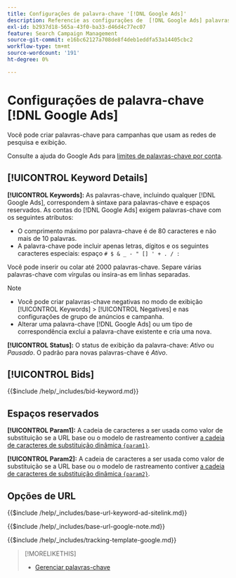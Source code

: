 ```yaml
---
title: Configurações de palavra-chave '[!DNL Google Ads]'
description: Referencie as configurações de  [!DNL Google Ads] palavras-chave.
exl-id: b2937d18-565a-43f0-ba33-d46d4c77ec07
feature: Search Campaign Management
source-git-commit: e16bc62127a708de8f4deb1eddfa53a14405cbc2
workflow-type: tm+mt
source-wordcount: '191'
ht-degree: 0%

---
```


# Configurações de palavra-chave [!DNL Google Ads]

Você pode criar palavras-chave para campanhas que usam as redes de pesquisa e exibição.

Consulte a ajuda do Google Ads para [limites de palavras-chave por conta](https://support.google.com/google-ads/answer/6372658).

## [!UICONTROL Keyword Details]

**[!UICONTROL Keywords]:** As palavras-chave, incluindo qualquer [!DNL Google Ads], correspondem à sintaxe para palavras-chave e espaços reservados. As contas do [!DNL Google Ads] exigem palavras-chave com os seguintes atributos:

* O comprimento máximo por palavra-chave é de 80 caracteres e não mais de 10 palavras.
* A palavra-chave pode incluir apenas letras, dígitos e os seguintes caracteres especiais: espaço `# $ & _ - " [] ' + . / :`

Você pode inserir ou colar até 2000 palavras-chave. Separe várias palavras-chave com vírgulas ou insira-as em linhas separadas.

>[!NOTE]
>
>* Você pode criar palavras-chave negativas no modo de exibição [!UICONTROL Keywords] > [!UICONTROL Negatives] e nas configurações de grupo de anúncios e campanha.
>* Alterar uma palavra-chave [!DNL Google Ads] ou um tipo de correspondência exclui a palavra-chave existente e cria uma nova.

**[!UICONTROL Status]:** O status de exibição da palavra-chave: *Ativo* ou *Pausado*. O padrão para novas palavras-chave é *Ativo*.

## [!UICONTROL Bids]

<!-- **[!UICONTROL Bid]:** -->

{{$include /help/_includes/bid-keyword.md}}

## Espaços reservados

**[!UICONTROL Param1]:** A cadeia de caracteres a ser usada como valor de substituição se a URL base ou o modelo de rastreamento contiver [a cadeia de caracteres de substituição dinâmica `{param1}`](https://support.google.com/google-ads/answer/6305348).

**[!UICONTROL Param2]:** A cadeia de caracteres a ser usada como valor de substituição se a URL base ou o modelo de rastreamento contiver [a cadeia de caracteres de substituição dinâmica `{param2}`](https://support.google.com/google-ads/answer/6305348).

## Opções de URL

<!-- **[!UICONTROL Base URl]:** -->

{{$include /help/_includes/base-url-keyword-ad-sitelink.md}}

<!-- **[note for Base URL field]:** -->

{{$include /help/_includes/base-url-google-note.md}}

<!-- **[!UICONTROL Tracking Template]:** -->

{{$include /help/_includes/tracking-template-google.md}}

>[!MORELIKETHIS]
>
>* [Gerenciar palavras-chave](/help/search-social-commerce/campaign-management/campaigns/keyword-manage.md)
